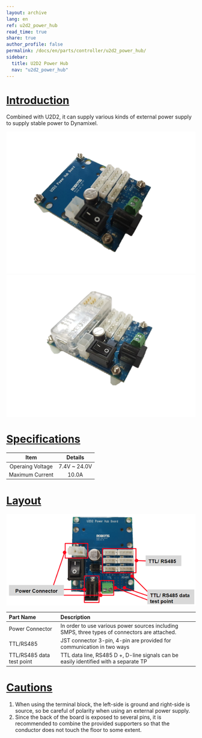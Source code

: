 ```yaml
---
layout: archive
lang: en
ref: u2d2_power_hub
read_time: true
share: true
author_profile: false
permalink: /docs/en/parts/controller/u2d2_power_hub/
sidebar:
  title: U2D2 Power Hub
  nav: "u2d2_power_hub"
---
```


# [Introduction](#introduction)
Combined with U2D2, it can supply various kinds of external power supply to supply stable power to Dynamixel.

![](/assets/images/parts/controller/u2d2_power_hub/product_image.png)![](/assets/images/parts/controller/u2d2_power_hub/product_without_u2d2.png)

# [Specifications](#specifications)

|Item|Details|
|:---:|:---:|
|Operaing Voltage|7.4V ~ 24.0V|
|Maximum Current|10.0A|

# [Layout](#layout)

![](/assets/images/parts/controller/u2d2_power_hub/layout.png)

|Part Name|Description|
|:---|:---|
|Power Connector|In order to use various power sources including SMPS, three types of connectors are attached.|
|TTL/RS485|JST connector 3-pin, 4-pin are provided for communication in two ways|
|TTL/RS485 data test point|TTL data line, RS485 D +, D-line signals can be easily identified with a separate TP|

# [Cautions](#cautions)

1. When using the terminal block, the left-side is ground and right-side is source, so be careful of polarity when using an external power supply.
2. Since the back of the board is exposed to several pins, it is recommended to combine the provided supporters so that the conductor does not touch the floor to some extent.
